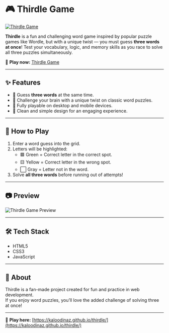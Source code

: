 # 🎮 Thirdle Game

[![Thirdle Game](https://kaloodinaz.github.io/thirdle/thirdle-thumbnail.png)](https://kaloodinaz.github.io/thirdle/)

**Thirdle** is a fun and challenging word game inspired by popular puzzle games like Wordle, but with a unique twist — you must guess **three words at once**! Test your vocabulary, logic, and memory skills as you race to solve all three puzzles simultaneously.  

🔗 **Play now:** [Thirdle Game](https://kaloodinaz.github.io/thirdle/)

---

## ✨ Features
- 🎯 Guess **three words** at the same time.  
- 🧠 Challenge your brain with a unique twist on classic word puzzles.  
- 📱 Fully playable on desktop and mobile devices.  
- 🎨 Clean and simple design for an engaging experience.  

---

## 🚀 How to Play
1. Enter a word guess into the grid.  
2. Letters will be highlighted:
   - 🟩 Green = Correct letter in the correct spot.  
   - 🟨 Yellow = Correct letter in the wrong spot.  
   - ⬜ Gray = Letter not in the word.  
3. Solve **all three words** before running out of attempts!  

---

## 📷 Preview
![Thirdle Game Preview](https://kaloodinaz.github.io/thirdle/thirdle-thumbnail.png)

---

## 🛠️ Tech Stack
- HTML5  
- CSS3  
- JavaScript  

---

## 📌 About
Thirdle is a fan-made project created for fun and practice in web development.  
If you enjoy word puzzles, you’ll love the added challenge of solving three at once!  

---
🔗 **Play here:** [https://kaloodinaz.github.io/thirdle/](https://kaloodinaz.github.io/thirdle/)
